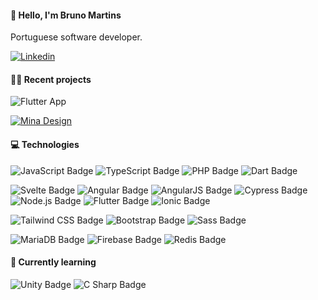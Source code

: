 #### 👋 Hello, I'm Bruno Martins
Portuguese software developer.

<a href="https://www.linkedin.com/in/brunorodrigues355/"><img alt="Linkedin" src="https://img.shields.io/badge/LinkedIn-0A66C2?logo=linkedin&logoColor=fff&style=for-the-badge"></a>

#### 🧑‍💻 Recent projects
<img alt="Flutter App" src="https://img.shields.io/endpoint?style=for-the-badge&url=https%3A%2F%2Fbmartins.dev%2Fbadges%2Fflutter-app.json"></a>

<a href="https://github.com/bmartinsdev/mina-svelte-kit"><img alt="Mina Design" src="https://img.shields.io/endpoint?style=for-the-badge&url=https%3A%2F%2Fbmartins.dev%2Fbadges%2Fmina-design.json"></a>



#### 💻 Technologies
![JavaScript Badge](https://img.shields.io/badge/JavaScript-F7DF1E?logo=javascript&logoColor=000&style=for-the-badge) ![TypeScript Badge](https://img.shields.io/badge/TypeScript-3178C6?logo=typescript&logoColor=fff&style=for-the-badge) ![PHP Badge](https://img.shields.io/badge/PHP-777BB4?logo=php&logoColor=fff&style=for-the-badge) ![Dart Badge](https://img.shields.io/badge/Dart-0175C2?logo=dart&logoColor=fff&style=for-the-badge)

![Svelte Badge](https://img.shields.io/badge/Svelte-FF3E00?logo=svelte&logoColor=fff&style=for-the-badge) ![Angular Badge](https://img.shields.io/badge/Angular-DD0031?logo=angular&logoColor=fff&style=for-the-badge) ![AngularJS Badge](https://img.shields.io/badge/AngularJS-E23237?logo=angularjs&logoColor=fff&style=for-the-badge) ![Cypress Badge](https://img.shields.io/badge/Cypress-17202C?logo=cypress&logoColor=fff&style=for-the-badge) ![Node.js Badge](https://img.shields.io/badge/Node.js-393?logo=nodedotjs&logoColor=fff&style=for-the-badge) ![Flutter Badge](https://img.shields.io/badge/Flutter-02569B?logo=flutter&logoColor=fff&style=for-the-badge) ![Ionic Badge](https://img.shields.io/badge/Ionic-3880FF?logo=ionic&logoColor=fff&style=for-the-badge)

![Tailwind CSS Badge](https://img.shields.io/badge/Tailwind%20CSS-06B6D4?logo=tailwindcss&logoColor=fff&style=for-the-badge) ![Bootstrap Badge](https://img.shields.io/badge/Bootstrap-7952B3?logo=bootstrap&logoColor=fff&style=for-the-badge) ![Sass Badge](https://img.shields.io/badge/Sass-C69?logo=sass&logoColor=fff&style=for-the-badge)

![MariaDB Badge](https://img.shields.io/badge/MariaDB-003545?logo=mariadb&logoColor=fff&style=for-the-badge) ![Firebase Badge](https://img.shields.io/badge/Firebase-FFCA28?logo=firebase&logoColor=000&style=for-the-badge) ![Redis Badge](https://img.shields.io/badge/Redis-DC382D?logo=redis&logoColor=fff&style=for-the-badge)

#### 📖 Currently learning
![Unity Badge](https://img.shields.io/badge/Unity-FFF?logo=unity&logoColor=000&style=for-the-badge) ![C Sharp Badge](https://img.shields.io/badge/C%20Sharp-239120?logo=csharp&logoColor=fff&style=for-the-badge)
